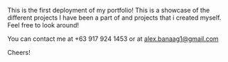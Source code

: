 This is the first deployment of my portfolio! This is a showcase of the different projects I have been a part of and projects that i created myself. Feel free to look around! 


You can contact me at +63 917 924 1453
or at
alex.banaag1@gmail.com

Cheers!
